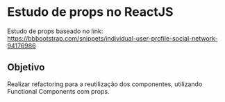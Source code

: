 # Estudo de props no ReactJS

Estudo de props baseado no link:
https://bbbootstrap.com/snippets/individual-user-profile-social-network-94176986

## Objetivo

Realizar refactoring para a reutilização dos componentes, utilizando Functional 
Components com props.
